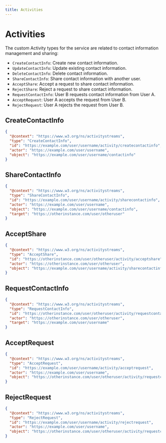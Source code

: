 ```yaml
---
title: Activities
---
```


# Activities

The custom Activity types for the service are related to contact information
management and sharing:

- `CreateContactInfo`: Create new contact information.
- `UpdateContactInfo`: Update existing contact information.
- `DeleteContactInfo`: Delete contact information.
- `ShareContactInfo`: Share contact information with another user.
- `AcceptShare`: Accept a request to share contact information.
- `RejectShare`: Reject a request to share contact information.
- `RequestContactInfo`: User B requests contact information from User A.
- `AcceptRequest`: User A accepts the request from User B.
- `RejectRequest`: User A rejects the request from User B.

## CreateContactInfo

```json
{
  "@context": "https://www.w3.org/ns/activitystreams",
  "type": "CreateContactInfo",
  "id": "https://example.com/user/username/activity/createcontactinfo",
  "actor": "https://example.com/user/username",
  "object": "https://example.com/user/username/contactinfo"
}
```

## ShareContactInfo

```json
{
  "@context": "https://www.w3.org/ns/activitystreams",
  "type": "ShareContactInfo",
  "id": "https://example.com/user/username/activity/sharecontactinfo",
  "actor": "https://example.com/user/username",
  "object": "https://example.com/user/username/contactinfo",
  "target": "https://otherinstance.com/user/otheruser"
}
```

## AcceptShare

```json
{
  "@context": "https://www.w3.org/ns/activitystreams",
  "type": "AcceptShare",
  "id": "https://otherinstance.com/user/otheruser/activity/acceptshare",
  "actor": "https://otherinstance.com/user/otheruser",
  "object": "https://example.com/user/username/activity/sharecontactinfo"
}
```

## RequestContactInfo

```json
{
  "@context": "https://www.w3.org/ns/activitystreams",
  "type": "RequestContactInfo",
  "id": "https://otherinstance.com/user/otheruser/activity/requestcontactinfo",
  "actor": "https://otherinstance.com/user/otheruser",
  "target": "https://example.com/user/username"
}
```

## AcceptRequest

```json
{
  "@context": "https://www.w3.org/ns/activitystreams",
  "type": "AcceptRequest",
  "id": "https://example.com/user/username/activity/acceptrequest",
  "actor": "https://example.com/user/username",
  "object": "https://otherinstance.com/user/otheruser/activity/requestcontactinfo"
}
```

## RejectRequest

```json
{
  "@context": "https://www.w3.org/ns/activitystreams",
  "type": "RejectRequest",
  "id": "https://example.com/user/username/activity/rejectrequest",
  "actor": "https://example.com/user/username",
  "object": "https://otherinstance.com/user/otheruser/activity/requestcontactinfo"
}
```
